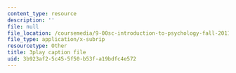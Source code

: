 ```yaml
---
content_type: resource
description: ''
file: null
file_location: /coursemedia/9-00sc-introduction-to-psychology-fall-2011/3b923af25c455f50b53fa19bdfc4e572_2fbrl6WoIyo.vtt
file_type: application/x-subrip
resourcetype: Other
title: 3play caption file
uid: 3b923af2-5c45-5f50-b53f-a19bdfc4e572
---
```

